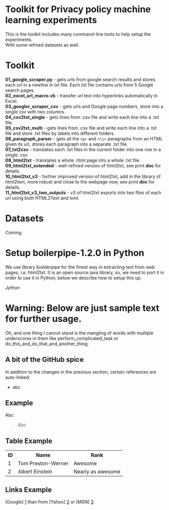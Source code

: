 Toolkit for Privacy policy machine learning experiments
================================

This is the toolkit includes many command-line tools to help setup the experiments. <br>
With some refined datasets as well.


Toolkit
================================
**01_google_scraper.py** - gets urls from google search results and stores each url in a newline in txt file. Each txt file contains urls from 5 Google search pages.<br>
**02_excel_url_macro.vb** - transfer url text into hyperlinks automatically in Excel.<br>
**03_googler_scraper_csv** - gets urls and Google page numbers, store into a single csv with two columns.<br>
**04_csv2txt_single** - gets lines from .csv file and write each line into a .txt file.<br>
**05_csv2txt_multi** - gets lines from .csv file and write each line into a .txt file and store .txt files by labels into different folders.<br>
**06_paragraph_parser** - gets all the `<p>` and `<li>` paragraphs from an HTML given its url, stores each paragraph into a separate .txt file.<br>
**07_txt2csv** - translates each .txt files in the current folder into one row in a single .csv.<br>
**08_html2txt** - translates a whole .html page into a whole .txt file.<br>
**09_html2txt_extended** - well-refined version of html2txt, see print __doc__ for details.<br>
**10_html2txt_v3** - further improved version of html2txt, add in the library of html2text, more robust and close to the webpage now, see print __doc__ for details.<br>
**11_html2txt_v3_two_outputs** - v3 of html2txt exports into two files of each url using both HTML2Text and lxml.<br>

Datasets
================================
*Coming.*


Setup boilerpipe-1.2.0 in Python
================================
We use library biolderpipe for the finest way in extracting text from web pages, i.e. html2txt.
It is an open source java library, so, we need to port it in order to use it in Python, below we describe how to setup this up.

*Jython* 



Warning: Below are just sample text for further usage.
================================

Oh, and one thing I cannot stand is the mangling of words with multiple underscores in them like perform_complicated_task or do_this_and_do_that_and_another_thing.

A bit of the GitHub spice
-------------------------

In addition to the changes in the previous section, certain references are auto-linked:

* abc

Example
----------------------

Abc

> Abc

Table Example
-------------

<table>
  <tr>
    <th>ID</th><th>Name</th><th>Rank</th>
  </tr>
  <tr>
    <td>1</td><td>Tom Preston-Werner</td><td>Awesome</td>
  </tr>
  <tr>
    <td>2</td><td>Albert Einstein</td><td>Nearly as awesome</td>
  </tr>
</table>

Links Example
--------------------

[Google] [1] than from
[Yahoo] [2] or [MSN] [3].

  [1]: http://google.com/        "Google"
  [2]: http://search.yahoo.com/  "Yahoo Search"
  [3]: http://search.msn.com/    "MSN Search"